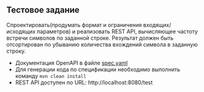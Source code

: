 ## Тестовое задание
Спроектировать(продумать формат и ограничения входящих/исходящих параметров) и реализовать REST API, вычисляющее частоту встречи символов по заданной строке. Результат должен быть отсортирован по убыванию количества вхождений символа в заданную строку.

- Документация OpenAPI в файле [spec.yaml](https://github.com/enot143/test/blob/main/src/main/resources/spec.yaml)
- Для генерации кода по спецификации необходимо выполнить команду <code>mvn clean install</code>
- REST API доступен по URL: http://localhost:8080/test
